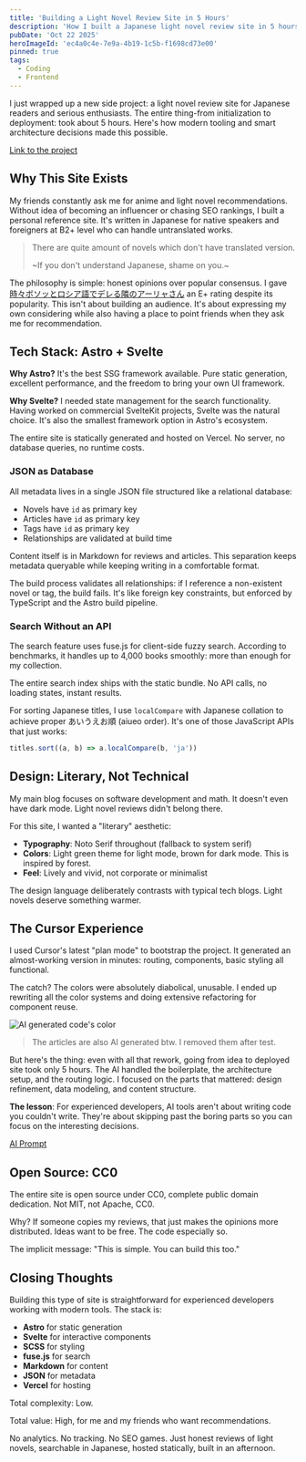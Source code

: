 ```yaml
---
title: 'Building a Light Novel Review Site in 5 Hours'
description: 'How I built a Japanese light novel review site in 5 hours with Astro, Svelte, and AI tooling-focusing on honest opinions over SEO, static generation over complexity, and CC0 licensing over gatekeeping.'
pubDate: 'Oct 22 2025'
heroImageId: 'ec4a0c4e-7e9a-4b19-1c5b-f1698cd73e00'
pinned: true
tags:
  - Coding
  - Frontend
---
```


I just wrapped up a new side project: a light novel review site for Japanese readers and serious enthusiasts. The entire thing-from initialization to deployment: took about 5 hours. Here's how modern tooling and smart architecture decisions made this possible.

[Link to the project](https://ln.plr.moe)

## Why This Site Exists

My friends constantly ask me for anime and light novel recommendations. Without idea of becoming an influencer or chasing SEO rankings, I built a personal reference site. It's written in Japanese for native speakers and foreigners at B2+ level who can handle untranslated works.

> There are quite amount of novels which don't have translated version.
>
> ~If you don't understand Japanese, shame on you.~

The philosophy is simple: honest opinions over popular consensus. I gave [時々ボソッとロシア語でデレる隣のアーリャさん](https://ln.plr.moe/novel/russia-slop) an E+ rating despite its popularity. This isn't about building an audience. It's about expressing my own considering while also having a place to point friends when they ask me for recommendation.

## Tech Stack: Astro + Svelte

**Why Astro?** It's the best SSG framework available. Pure static generation, excellent performance, and the freedom to bring your own UI framework.

**Why Svelte?** I needed state management for the search functionality. Having worked on commercial SvelteKit projects, Svelte was the natural choice. It's also the smallest framework option in Astro's ecosystem.

The entire site is statically generated and hosted on Vercel. No server, no database queries, no runtime costs.

### JSON as Database

All metadata lives in a single JSON file structured like a relational database:

- Novels have `id` as primary key
- Articles have `id` as primary key  
- Tags have `id` as primary key
- Relationships are validated at build time

Content itself is in Markdown for reviews and articles. This separation keeps metadata queryable while keeping writing in a comfortable format.

The build process validates all relationships: if I reference a non-existent novel or tag, the build fails. It's like foreign key constraints, but enforced by TypeScript and the Astro build pipeline.

### Search Without an API

The search feature uses fuse.js for client-side fuzzy search. According to benchmarks, it handles up to 4,000 books smoothly: more than enough for my collection.

The entire search index ships with the static bundle. No API calls, no loading states, instant results.

For sorting Japanese titles, I use `localCompare` with Japanese collation to achieve proper あいうえお順 (aiueo order). It's one of those JavaScript APIs that just works:

```typescript
titles.sort((a, b) => a.localCompare(b, 'ja'))
```

## Design: Literary, Not Technical

My main blog focuses on software development and math. It doesn't even have dark mode. Light novel reviews didn't belong there.

For this site, I wanted a "literary" aesthetic:

- **Typography**: Noto Serif throughout (fallback to system serif)
- **Colors**: Light green theme for light mode, brown for dark mode. This is inspired by forest.
- **Feel**: Lively and vivid, not corporate or minimalist

The design language deliberately contrasts with typical tech blogs. Light novels deserve something warmer.

## The Cursor Experience

I used Cursor's latest "plan mode" to bootstrap the project. It generated an almost-working version in minutes: routing, components, basic styling all functional.

The catch? The colors were absolutely diabolical, unusable. I ended up rewriting all the color systems and doing extensive refactoring for component reuse.

![AI generated code's color](https://imagedelivery.net/6gszw1iux5BH0bnwjXECTQ/a1dbed3f-2253-48ee-dd72-79c3d2c99800/public)

> The articles are also AI generated btw. I removed them after test.

But here's the thing: even with all that rework, going from idea to deployed site took only 5 hours. The AI handled the boilerplate, the architecture setup, and the routing logic. I focused on the parts that mattered: design refinement, data modeling, and content structure.

**The lesson**: For experienced developers, AI tools aren't about writing code you couldn't write. They're about skipping past the boring parts so you can focus on the interesting decisions.

[AI Prompt](https://gist.github.com/haruki-nikaidou/1654776c77b7cd5698924080d070cd53)

## Open Source: CC0

The entire site is open source under CC0, complete public domain dedication. Not MIT, not Apache, CC0.

Why? If someone copies my reviews, that just makes the opinions more distributed. Ideas want to be free. The code especially so.

The implicit message: "This is simple. You can build this too."

## Closing Thoughts

Building this type of site is straightforward for experienced developers working with modern tools. The stack is:

- **Astro** for static generation
- **Svelte** for interactive components
- **SCSS** for styling  
- **fuse.js** for search
- **Markdown** for content
- **JSON** for metadata
- **Vercel** for hosting

Total complexity: Low. 

Total value: High, for me and my friends who want recommendations.

No analytics. No tracking. No SEO games. Just honest reviews of light novels, searchable in Japanese, hosted statically, built in an afternoon.
